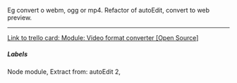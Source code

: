 Eg convert o webm, ogg or mp4.
Refactor of autoEdit, convert to web preview. 

---

[Link to trello card: Module: Video format converter [Open Source]](https://trello.com/c/IPZ8mKhL)

##### Labels

Node module, Extract from: autoEdit 2, 